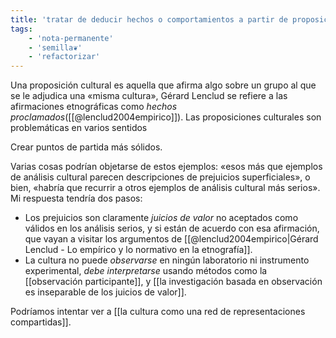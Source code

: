 ```yaml
---
title: 'tratar de deducir hechos o comportamientos a partir de proposiciones culturales no es la empresa más efectiva'
tags: 
    - 'nota-permanente'
    - 'semilla❦'
    - 'refactorizar'
---
```

Una proposición cultural es aquella que afirma algo sobre un grupo al que se le adjudica una «misma cultura», Gérard Lenclud se refiere a las afirmaciones etnográficas como *hechos proclamados*([[@lenclud2004empirico]]). Las proposiciones culturales son problemáticas en varios sentidos

Crear puntos de partida más sólidos.

Varias cosas podrían objetarse de estos ejemplos: «esos más que ejemplos de análisis cultural parecen descripciones de prejuicios superficiales», o bien, «habría que recurrir a otros ejemplos de análisis cultural más serios». Mi respuesta tendría dos pasos:

- Los prejuicios son claramente *juicios de valor* no aceptados como válidos en los análisis serios, y si están de acuerdo con esa afirmación, que vayan a visitar los argumentos de [[@lenclud2004empirico|Gérard Lenclud - Lo empírico y lo normativo en la etnografía]].
- La cultura no puede *observarse* en ningún laboratorio ni instrumento experimental, *debe interpretarse* usando métodos como la [[observación participante]], y [[la investigación basada en observación es inseparable de los juicios de valor]].

Podríamos intentar ver a [[la cultura como una red de representaciones compartidas]].